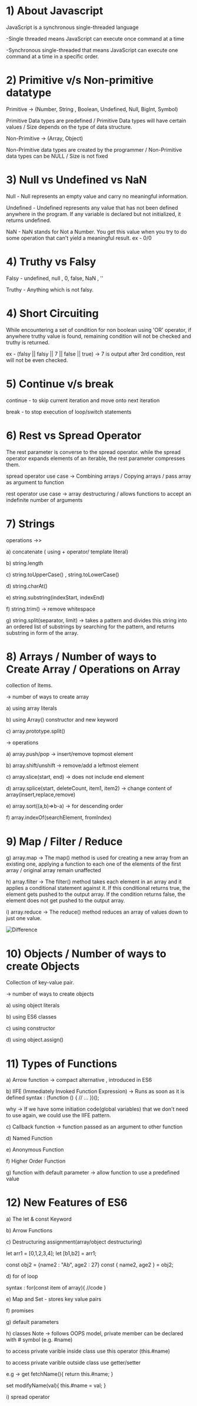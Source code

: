 <h1>1) About Javascript  </h1>

JavaScript is a synchronous single-threaded language

-Single threaded means JavaScript can execute once command at a time

-Synchronous single-threaded that means JavaScript can execute one command at a time in a specific order.

<h1>2) Primitive v/s Non-primitive datatype  </h1>

Primitive -> (Number, String , Boolean, Undefined, Null, BigInt, Symbol)

Primitive Data types are predefined / Primitive Data types will have certain values / Size depends on the type of data structure.

Non-Primitive -> (Array, Object)

Non-Primitive data types are created by the programmer / Non-Primitive data types can be NULL / Size is not fixed

<h1>3) Null vs Undefined vs NaN </h1>

Null - Null represents an empty value and carry no meaningful information.

Undefined - Undefined represents any value that has not been defined anywhere in the program.
If any variable is declared but not initialized, it returns undefined.

NaN - NaN stands for Not a Number. You get this value when you try to do some operation that can't yield a meaningful result. ex - 0/0

<h1>4) Truthy vs Falsy </h1>

Falsy - undefined, null , 0, false, NaN , ''

Truthy - Anything which is not falsy.

<h1>4) Short Circuiting </h1>

While encountering a set of condition for non boolean using 'OR' operator, if anywhere truthy value is found,
remaining condition will not be checked and truthy is returned.

ex - (falsy || falsy || 7 || false || true) -> 7 is output
after 3rd condition, rest will not be even checked.

<h1> 5) Continue v/s break   </h1>

continue - to skip current iteration and move onto next iteration

break - to stop execution of loop/switch statements

<h1> 6) Rest vs Spread Operator </h1>

The rest parameter is converse to the spread operator. while the spread operator expands elements of an iterable, the rest parameter compresses them.

spread operator use case -> Combining arrays / Copying arrays / pass array as argument to function

rest operator use case -> array destructuring / allows functions to accept an indefinite number of arguments

<h1> 7) Strings </h1>

operations ->>

a) concatenate ( using + operator/ template literal)

b) string.length

c) string.toUpperCase() , string.toLowerCase()

d) string.charAt()

e) string.substring(indexStart, indexEnd)

f) string.trim() -> remove whitespace

g) string.split(separator, limit) -> takes a pattern and divides this string into an ordered list of substrings by searching for the pattern, and returns substring in form of the array.

<h1> 8) Arrays / Number of ways to Create Array / Operations on Array </h1>

collection of Items.

-> number of ways to create array

a) using array literals

b) using Array() constructor and new keyword

c) array.prototype.split()

-> operations

a) array.push/pop -> insert/remove topmost element

b) array.shift/unshift -> remove/add a leftmost element

c) array.slice(start, end) -> does not include end element

d) array.splice(start, deleteCount, item1, item2) -> change content of array(insert,replace,remove)

e) array.sort((a,b)=>b-a) -> for descending order

f) array.indexOf(searchElement, fromIndex)

<h1>9) Map / Filter / Reduce</h1>

g) array.map -> The map() method is used for creating a new array from an existing one, applying a function to each one of the elements of the first array / original array remain unaffected

h) array.filter -> The filter() method takes each element in an array and it applies a conditional statement against it. If this conditional returns true, the element gets pushed to the output array. If the condition returns false, the element does not get pushed to the output array.

i) array.reduce -> The reduce() method reduces an array of values down to just one value.

![Difference](Images/Map_Filter_Reduce.png)

<h1>10) Objects / Number of ways to create Objects </h1>

Collection of key-value pair.

-> number of ways to create objects

a) using object literals

b) using ES6 classes

c) using constructor

d) using object.assign()

<h1>11) Types of Functions </h1>

a) Arrow function -> compact alternative , introduced in ES6

b) IIFE (Immediately Invoked Function Expression) -> Runs as soon as it is defined
syntax : (function () {
// …
})();

why -> If we have some initiation code(global variables) that we don't need to use again, we could use the IIFE pattern.

c) Callback function -> function passed as an argument to other function

d) Named Function

e) Anonymous Function

f) Higher Order Function

g) function with default parameter -> allow function to use a predefined value

<h1> 12) New Features of ES6 </h1>

a) The let & const Keyword

b) Arrow Functions

c) Destructuring assignment(array/object destructuring)

let arr1 = [0,1,2,3,4];
let [b1,b2] = arr1;

const obj2 = {name2 : "Ab", age2 : 27}
const { name2, age2 } = obj2;

d) for of loop

syntax : for(const item of array){
//code
}

e) Map and Set - stores key value pairs

f) promises

g) default parameters

h) classes
Note -> follows OOPS model, private member can be declared with # symbol (e.g. #name)

to access private varible inside class use this operator (this.#name)

to access private varible outside class use getter/setter

e.g -> get fetchName(){
return this.#name;
}

set modifyName(val){
this.#name = val;
}

i) spread operator
